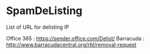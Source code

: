 # SpamDeListing
List of URL for delisting IP

Office 365 : https://sender.office.com/Delist/
Barracuda : http://www.barracudacentral.org/rbl/removal-request
